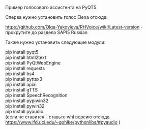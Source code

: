 Пример голосового ассистента на PyQT5

Сперва нужно установить голос Elena отсюда:

https://github.com/Olga-Yakovleva/RHVoice/wiki/Latest-version - прокрутите до раздела SAPI5 Russian

Также нужно установить следующие модули:

pip install pyqt5<br>
pip install html2text<br>
pip install PyQtWebEngine<br>
pip install requests<br>
pip install bs4<br>
pip install pyttsx3<br>
pip install apiai<br>
pip install gTTS<br>
pip install SpeechRecognition<br>
pip install pypiwin32<br>
pip install pywin32<br>
pip install pyaudio <br>(если не ставится - ставьте whl версию отсюда https://www.lfd.uci.edu/~gohlke/pythonlibs/#pyaudio )<br>




